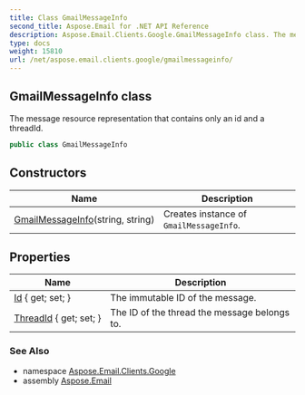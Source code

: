 ```yaml
---
title: Class GmailMessageInfo
second_title: Aspose.Email for .NET API Reference
description: Aspose.Email.Clients.Google.GmailMessageInfo class. The message resource representation that contains only an id and a threadId
type: docs
weight: 15810
url: /net/aspose.email.clients.google/gmailmessageinfo/
---
```

## GmailMessageInfo class

The message resource representation that contains only an id and a threadId.

```csharp
public class GmailMessageInfo
```

## Constructors

| Name | Description |
| --- | --- |
| [GmailMessageInfo](gmailmessageinfo/)(string, string) | Creates instance of `GmailMessageInfo`. |

## Properties

| Name | Description |
| --- | --- |
| [Id](../../aspose.email.clients.google/gmailmessageinfo/id/) { get; set; } | The immutable ID of the message. |
| [ThreadId](../../aspose.email.clients.google/gmailmessageinfo/threadid/) { get; set; } | The ID of the thread the message belongs to. |

### See Also

* namespace [Aspose.Email.Clients.Google](../../aspose.email.clients.google/)
* assembly [Aspose.Email](../../)


